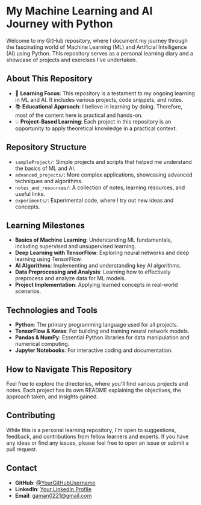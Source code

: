 # My Machine Learning and AI Journey with Python

Welcome to my GitHub repository, where I document my journey through the fascinating world of Machine Learning (ML) and Artificial Intelligence (AI) using Python. This repository serves as a personal learning diary and a showcase of projects and exercises I've undertaken.

## About This Repository

- 🌱 **Learning Focus**: This repository is a testament to my ongoing learning in ML and AI. It includes various projects, code snippets, and notes.
- 📚 **Educational Approach**: I believe in learning by doing. Therefore, most of the content here is practical and hands-on.
- 💡 **Project-Based Learning**: Each project in this repository is an opportunity to apply theoretical knowledge in a practical context.

## Repository Structure

- `sampleProject/`: Simple projects and scripts that helped me understand the basics of ML and AI.
- `advanced_projects/`: More complex applications, showcasing advanced techniques and algorithms.
- `notes_and_resources/`: A collection of notes, learning resources, and useful links.
- `experiments/`: Experimental code, where I try out new ideas and concepts.

## Learning Milestones

- **Basics of Machine Learning**: Understanding ML fundamentals, including supervised and unsupervised learning.
- **Deep Learning with TensorFlow**: Exploring neural networks and deep learning using TensorFlow.
- **AI Algorithms**: Implementing and understanding key AI algorithms.
- **Data Preprocessing and Analysis**: Learning how to effectively preprocess and analyze data for ML models.
- **Project Implementation**: Applying learned concepts in real-world scenarios.

## Technologies and Tools

- **Python**: The primary programming language used for all projects.
- **TensorFlow & Keras**: For building and training neural network models.
- **Pandas & NumPy**: Essential Python libraries for data manipulation and numerical computing.
- **Jupyter Notebooks**: For interactive coding and documentation.

## How to Navigate This Repository

Feel free to explore the directories, where you'll find various projects and notes. Each project has its own README explaining the objectives, the approach taken, and insights gained.

## Contributing

While this is a personal learning repository, I'm open to suggestions, feedback, and contributions from fellow learners and experts. If you have any ideas or find any issues, please feel free to open an issue or submit a pull request.

## Contact

- **GitHub**: [@YourGitHubUsername](https://github.com/codecraft26)
- **LinkedIn**: [Your LinkedIn Profile](https://www.linkedin.com/in/codecraft26/)
- **Email**: gaman0221@gmail.com

